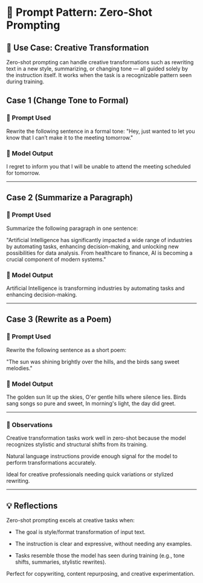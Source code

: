 # 🔁 Prompt Pattern: Zero-Shot Prompting

## 🧪 Use Case: Creative Transformation

Zero-shot prompting can handle creative transformations such as rewriting text in a new style, summarizing, or changing tone — all guided solely by the instruction itself. It works when the task is a recognizable pattern seen during training.

## Case 1 (Change Tone to Formal)

### 📝 Prompt Used

Rewrite the following sentence in a formal tone: "Hey, just wanted to let you know that I can’t make it to the meeting tomorrow."

### 🤖 Model Output

I regret to inform you that I will be unable to attend the meeting scheduled for tomorrow.

---

## Case 2 (Summarize a Paragraph)

### 📝 Prompt Used

Summarize the following paragraph in one sentence:  

"Artificial Intelligence has significantly impacted a wide range of industries by automating tasks, enhancing decision-making, and unlocking new possibilities for data analysis. From healthcare to finance, AI is becoming a crucial component of modern systems."

### 🤖 Model Output

Artificial Intelligence is transforming industries by automating tasks and enhancing decision-making.

---

## Case 3 (Rewrite as a Poem)

### 📝 Prompt Used

Rewrite the following sentence as a short poem:

"The sun was shining brightly over the hills, and the birds sang sweet melodies."

### 🤖 Model Output

The golden sun lit up the skies,
O'er gentle hills where silence lies.
Birds sang songs so pure and sweet,
In morning's light, the day did greet.

---

### 🧠 Observations

Creative transformation tasks work well in zero-shot because the model recognizes stylistic and structural shifts from its training.

Natural language instructions provide enough signal for the model to perform transformations accurately.

Ideal for creative professionals needing quick variations or stylized rewriting.

---

## 💡 Reflections

Zero-shot prompting excels at creative tasks when:

- The goal is style/format transformation of input text.

- The instruction is clear and expressive, without needing any examples.

- Tasks resemble those the model has seen during training (e.g., tone shifts, summaries, stylistic rewrites).

Perfect for copywriting, content repurposing, and creative experimentation.